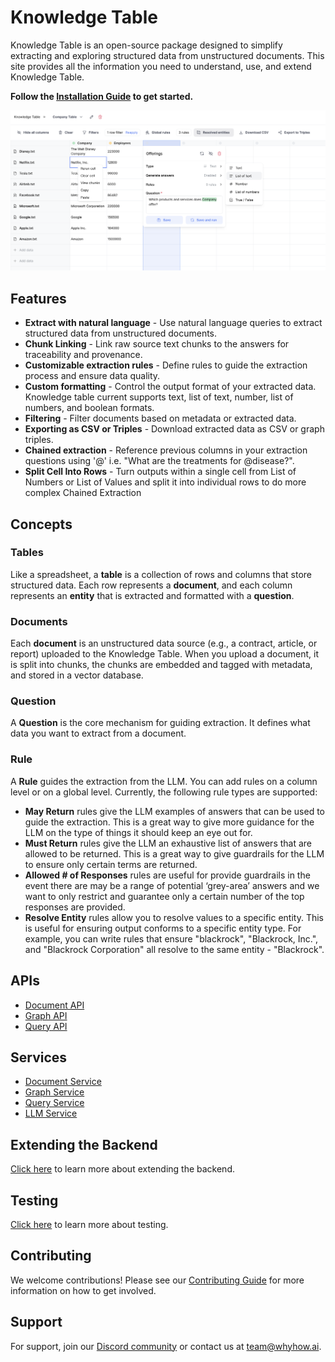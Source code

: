 # Knowledge Table

Knowledge Table is an open-source package designed to simplify extracting and exploring structured data from unstructured documents. This site provides all the information you need to understand, use, and extend Knowledge Table.

**Follow the [Installation Guide](getting-started/installation.md) to get started.**

![cover](cover-image.png)

## Features

- **Extract with natural language** - Use natural language queries to extract structured data from unstructured documents.
- **Chunk Linking** - Link raw source text chunks to the answers for traceability and provenance.
- **Customizable extraction rules** - Define rules to guide the extraction process and ensure data quality.
- **Custom formatting** - Control the output format of your extracted data. Knowledge table current supports text, list of text, number, list of numbers, and boolean formats.
- **Filtering** - Filter documents based on metadata or extracted data.
- **Exporting as CSV or Triples** - Download extracted data as CSV or graph triples.
- **Chained extraction** - Reference previous columns in your extraction questions using '@' i.e. "What are the treatments for @disease?".
- **Split Cell Into Rows** - Turn outputs within a single cell from List of Numbers or List of Values and split it into individual rows to do more complex Chained Extraction

## Concepts

### Tables

Like a spreadsheet, a **table** is a collection of rows and columns that store structured data. Each row represents a **document**, and each column represents an **entity** that is extracted and formatted with a **question**.

### Documents

Each **document** is an unstructured data source (e.g., a contract, article, or report) uploaded to the Knowledge Table. When you upload a document, it is split into chunks, the chunks are embedded and tagged with metadata, and stored in a vector database.

### Question

A **Question** is the core mechanism for guiding extraction. It defines what data you want to extract from a document.

### Rule

A **Rule** guides the extraction from the LLM. You can add rules on a column level or on a global level. Currently, the following rule types are supported:

- **May Return** rules give the LLM examples of answers that can be used to guide the extraction. This is a great way to give more guidance for the LLM on the type of things it should keep an eye out for.
- **Must Return** rules give the LLM an exhaustive list of answers that are allowed to be returned. This is a great way to give guardrails for the LLM to ensure only certain terms are returned.
- **Allowed # of Responses** rules are useful for provide guardrails in the event there are may be a range of potential ‘grey-area’ answers and we want to only restrict and guarantee only a certain number of the top responses are provided.
- **Resolve Entity** rules allow you to resolve values to a specific entity. This is useful for ensuring output conforms to a specific entity type. For example, you can write rules that ensure "blackrock", "Blackrock, Inc.", and "Blackrock Corporation" all resolve to the same entity - "Blackrock".

## APIs

- [Document API](api/v1/endpoints/document.md)
- [Graph API](api/v1/endpoints/graph.md)
- [Query API](api/v1/endpoints/query.md)

## Services

- [Document Service](services/document_service.md)
- [Graph Service](services/graph_service.md)
- [Query Service](services/query_service.md)
- [LLM Service](services/llm_service.md)

## Extending the Backend

[Click here](extending/overview.md) to learn more about extending the backend.

## Testing

[Click here](development/testing.md) to learn more about testing.

## Contributing

We welcome contributions! Please see our [Contributing Guide](CONTRIBUTING.md) for more information on how to get involved.

## Support

For support, join our [Discord community](https://discord.gg/PAgGMxfhKd) or contact us at team@whyhow.ai.
